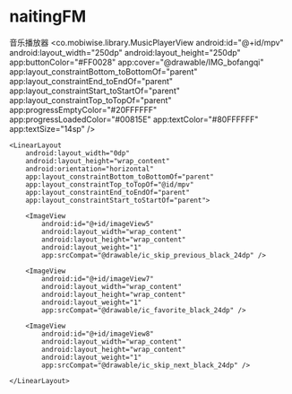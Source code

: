 # naitingFM
音乐播放器
<co.mobiwise.library.MusicPlayerView
        android:id="@+id/mpv"
        android:layout_width="250dp"
        android:layout_height="250dp"
        app:buttonColor="#FF0028"
        app:cover="@drawable/IMG_bofangqi"
        app:layout_constraintBottom_toBottomOf="parent"
        app:layout_constraintEnd_toEndOf="parent"
        app:layout_constraintStart_toStartOf="parent"
        app:layout_constraintTop_toTopOf="parent"
        app:progressEmptyColor="#20FFFFFF"
        app:progressLoadedColor="#00815E"
        app:textColor="#80FFFFFF"
        app:textSize="14sp" />

    <LinearLayout
        android:layout_width="0dp"
        android:layout_height="wrap_content"
        android:orientation="horizontal"
        app:layout_constraintBottom_toBottomOf="parent"
        app:layout_constraintTop_toTopOf="@id/mpv"
        app:layout_constraintEnd_toEndOf="parent"
        app:layout_constraintStart_toStartOf="parent">

        <ImageView
            android:id="@+id/imageView5"
            android:layout_width="wrap_content"
            android:layout_height="wrap_content"
            android:layout_weight="1"
            app:srcCompat="@drawable/ic_skip_previous_black_24dp" />

        <ImageView
            android:id="@+id/imageView7"
            android:layout_width="wrap_content"
            android:layout_height="wrap_content"
            android:layout_weight="1"
            app:srcCompat="@drawable/ic_favorite_black_24dp" />

        <ImageView
            android:id="@+id/imageView8"
            android:layout_width="wrap_content"
            android:layout_height="wrap_content"
            android:layout_weight="1"
            app:srcCompat="@drawable/ic_skip_next_black_24dp" />

    </LinearLayout>
